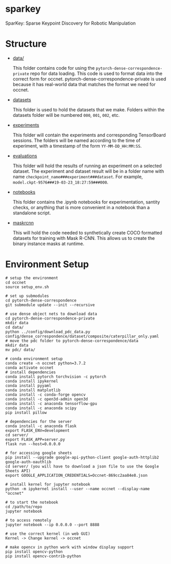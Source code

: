# sparkey

SparKey: Sparse Keypoint Discovery for Robotic Manipulation

# Structure

- [data/](data)

    This folder contains code for using the `pytorch-dense-correspondence-private` repo for data loading. This code is used to format data into the correct form for occnet. pytorch-dense-correspondence-private is used because it has real-world data that matches the format we need for occnet.

- [datasets](datasets)

    This folder is used to hold the datasets that we make. Folders within the datasets folder will be numbered `000`, `001`, `002`, etc.

- [experiments](experiments)

    This folder will contain the experiments and corresponding TensorBoard sessions. The folders will be named according to the time of experiment, with a timestamp of the form `YY-MM-DD_HH:MM:SS`.

- [evaluations](evaluations)

    This folder will hold the results of running an experiment on a selected dataset. The experiment and dataset result will be in a folder name with name `checkpoint_name###experiment###dataset`. For example, `model.ckpt-9576###19-03-23_18:27:59###000`.

- [notebooks](notebooks)

    This folder contains the .ipynb notebooks for experimentation, santity checks, or anything that is more convenient in a notebook than a standalone script.

- [maskrcnn](maskrcnn)

    This will hold the code needed to synthetically create COCO formatted datasets for training with Mask R-CNN. This allows us to create the binary instance masks at runtime.

# Environment Setup

```
# setup the environment
cd occnet
source setup_env.sh

# set up submodules
cd pytorch-dense-correspondence
git submodule update --init --recursive

# use dense object nets to download data
cd pytorch-dense-correspondence-private
mkdir data
cd data/
python ../config/download_pdc_data.py config/dense_correspondence/dataset/composite/caterpillar_only.yaml
# move the pdc folder to pytorch-dense-correspondence/data
mkdir data
mv pdc/ data/

# conda environment setup
conda create -n occnet python=3.7.2
conda activate occnet
# install dependencies
conda install pytorch torchvision -c pytorch
conda install ipykernel
conda install pyyaml
conda install matplotlib
conda install -c conda-forge opencv
conda install -c open3d-admin open3d
conda install -c anaconda tensorflow-gpu
conda install -c anaconda scipy
pip install pillow

# dependencies for the server
conda install -c anaconda flask
export FLASK_ENV=development
cd server/
export FLASK_APP=server.py
flask run --host=0.0.0.0

# for accessing google sheets
pip install --upgrade google-api-python-client google-auth-httplib2 google-auth-oauthlib
cd server/ (you will have to download a json file to use the Google Sheets API)
export GOOGLE_APPLICATION_CREDENTIALS=Occnet-869cc2aa84e8.json

# install kernel for jupyter notebook
python -m ipykernel install --user --name occnet --display-name "occnet"

# to start the notebook
cd /path/to/repo
jupyter notebook

# to access remotely
jupyter notebook --ip 0.0.0.0 --port 8888

# use the correct kernel (in web GUI)
Kernel -> Change kernel -> occnet

# make opencv in python work with window display support
pip install opencv-python 
pip install opencv-contrib-python
```